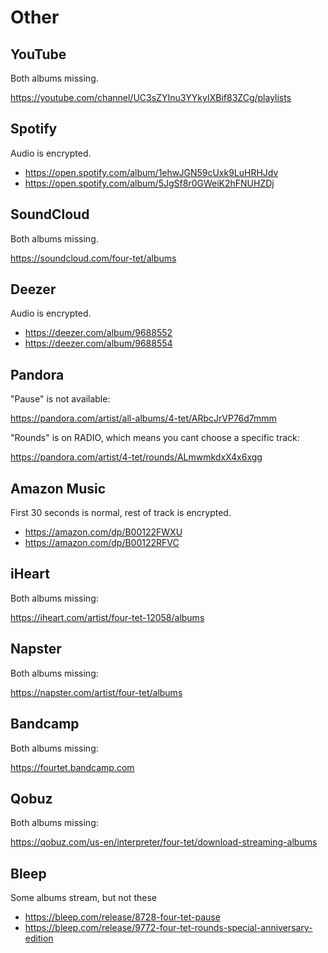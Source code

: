 # Other

## YouTube

Both albums missing.

https://youtube.com/channel/UC3sZYInu3YYkyIXBif83ZCg/playlists

## Spotify

Audio is encrypted.

- https://open.spotify.com/album/1ehwJGN59cUxk9LuHRHJdv
- https://open.spotify.com/album/5JgSf8r0GWeiK2hFNUHZDj

## SoundCloud

Both albums missing.

https://soundcloud.com/four-tet/albums

## Deezer

Audio is encrypted.

- https://deezer.com/album/9688552
- https://deezer.com/album/9688554

## Pandora

"Pause" is not available:

https://pandora.com/artist/all-albums/4-tet/ARbcJrVP76d7mmm

"Rounds" is on RADIO, which means you cant choose a specific track:

https://pandora.com/artist/4-tet/rounds/ALmwmkdxX4x6xgg

## Amazon Music

First 30 seconds is normal, rest of track is encrypted.

- https://amazon.com/dp/B00122FWXU
- https://amazon.com/dp/B00122RFVC

## iHeart

Both albums missing:

https://iheart.com/artist/four-tet-12058/albums

## Napster

Both albums missing:

https://napster.com/artist/four-tet/albums

## Bandcamp

Both albums missing:

https://fourtet.bandcamp.com

## Qobuz

Both albums missing:

https://qobuz.com/us-en/interpreter/four-tet/download-streaming-albums

## Bleep

Some albums stream, but not these

- https://bleep.com/release/8728-four-tet-pause
- https://bleep.com/release/9772-four-tet-rounds-special-anniversary-edition
